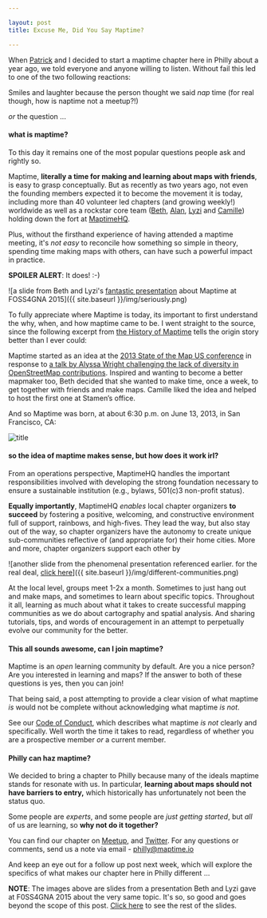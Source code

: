 ```yaml
---

layout: post
title: Excuse Me, Did You Say Maptime?

---
```


When [Patrick](https://twitter.com/hamhandedly) and I decided to start a maptime chapter here in Philly about a year ago, we told everyone and anyone willing to listen. Without fail this led to one of the two following reactions:

Smiles and laughter because the person thought we said *nap* time (for real though, how is naptime not a meetup?!)

*or* the question ... 

<h4> what is maptime? </h4>
  
To this day it remains one of the most popular questions people ask and rightly so. 

Maptime, **literally a time for making and learning about maps with friends**, is easy to grasp conceptually. But as recently as two years ago, not even the founding members expected it to become the movement it is today, including more than 40 volunteer led chapters (and growing weekly!) worldwide as well as a rockstar core team ([Beth](https://twitter.com/bethschechter), [Alan](https://twitter.com/mappingmashups), [Lyzi](https://twitter.com/lyzidiamond) and [Camille](https://twitter.com/fulgenteft)) holding down the fort at [MaptimeHQ](https://twitter.com/MaptimeHQ).

Plus, without the firsthand experience of having attended a maptime meeting, it's *not easy* to reconcile how something so simple in theory, spending time making maps with others, can have such a powerful impact in practice.

**SPOILER ALERT**: It does! :-) 

![a slide from Beth and Lyzi's [fantastic presentation](https://speakerdeck.com/bethschechter/what-time-is-it-its-maptime) about Maptime at FOSS4GNA 2015]({{ site.baseurl }}/img/seriously.png)

To fully appreciate where Maptime is today, its important to first understand the why, when, and how maptime came to be. I went straight to the source, since the following excerpt from [the History of Maptime](http://maptime.io/about/) tells the origin story better than I ever could:

Maptime started as an idea at the [2013 State of the Map US conference](http://stateofthemap.us/2013/) in response to [a talk by Alyssa Wright challenging the lack of diversity in OpenStreetMap contributions](http://vimeopro.com/openstreetmapus/state-of-the-map-us-2013/video/68098504). Inspired and wanting to become a better mapmaker too, Beth decided that she wanted to make time, once a week, to get together with friends and make maps. Camille liked the idea and helped to host the first one at Stamen’s office.

And so Maptime was born, at about 6:30 p.m. on June 13, 2013, in San Francisco, CA:

![title](http://maptime.io/img/about-maptime.png)

<h4>so the idea of maptime makes sense, but how does it work irl? </h4> 

From an operations perspective, MaptimeHQ handles the important responsibilities involved with developing the strong foundation necessary to ensure a sustainable institution (e.g., bylaws, 501(c)3 non-profit status). 

**Equally importantly**, MaptimeHQ *enables* local chapter organizers **to succeed** by fostering a positive, welcoming, and constructive environment full of support, rainbows, and high-fives. They lead the way, but also stay out of the way, so chapter organizers have the autonomy to create unique sub-communities reflective of (and appropriate for) their home cities. More and more, chapter organizers support each other by 

![another slide from the phenomenal presentation referenced earlier. for the real deal, [click here](https://speakerdeck.com/bethschechter/what-time-is-it-its-maptime)]({{ site.baseurl }}/img/different-communities.png)

At the local level, groups meet 1-2x a month. Sometimes to just hang out and make maps, and sometimes to learn about specific topics. Throughout it all, learning as much about what it takes to create successful mapping communities as we do about cartography and spatial analysis. And sharing tutorials, tips, and words of encouragement in an attempt to perpetually evolve our community for the better. 

#### This all sounds awesome, can I join maptime? 

Maptime is an *open* learning community by default. Are you a nice person? Are you interested in learning and maps? If the answer to both of these questions is yes, then you can join! 

That being said, a post attempting to provide a clear vision of what maptime *is* would not be complete without acknowledging what maptime *is not*. 

See our [Code of Conduct](http://maptime.io/code-of-conduct/), which describes what maptime *is not* clearly and specifically. Well worth the time it takes to read, regardless of whether you are a prospective member *or* a current member.

<h4> Philly can haz maptime? </h4> 

We decided to bring a chapter to Philly because many of the ideals maptime stands for resonate with us. In particular, **learning about maps should not have barriers to entry,** which historically has unfortunately not been the status quo.

Some people are *experts*, and some people are *just getting started*, but *all* of us are learning, so **why not do it together?**

You can find our chapter on [Meetup](http://www.meetup.com/maptimephl/), and [Twitter](https://twitter.com/maptimephl). For any questions or comments, send us a note via email - philly@maptime.io

And keep an eye out for a follow up post next week, which will explore the specifics of what makes our chapter here in Philly different ...

**NOTE**: The images above are slides from a presentation Beth and Lyzi gave at F0SS4GNA 2015 about the very same topic. It's so, so good and goes beyond the scope of this post. [Click here](https://speakerdeck.com/bethschechter/what-time-is-it-its-maptime) to see the rest of the slides.